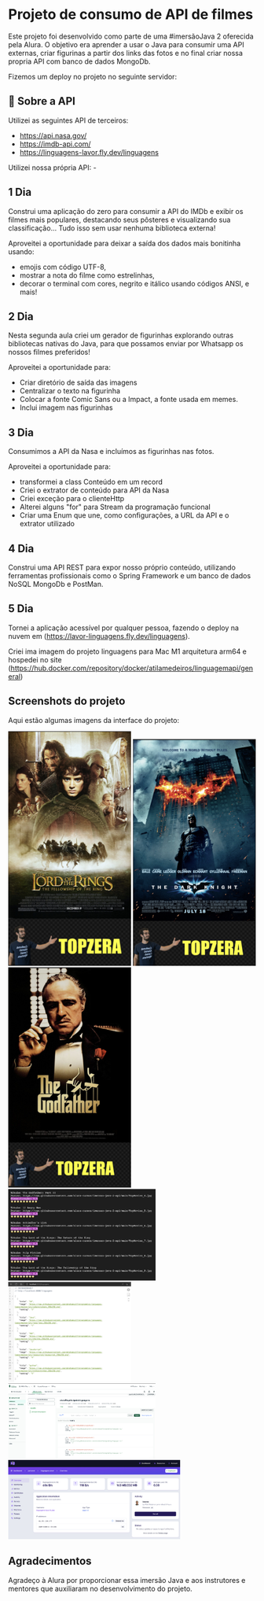 # Projeto de consumo de API de filmes

Este projeto foi desenvolvido como parte de uma #imersãoJava 2 oferecida pela Alura. O objetivo era aprender a usar o Java para consumir uma API externas, criar figurinas a partir dos links das fotos e no final criar nossa propria API com banco de dados MongoDb.

Fizemos um deploy no projeto no seguinte servidor:

## 📙 Sobre a API

Utilizei as seguintes API de terceiros:

- https://api.nasa.gov/
- https://imdb-api.com/
- https://linguagens-lavor.fly.dev/linguagens

Utilizei nossa própria API:
    -

## 1 Dia

Construi uma aplicação do zero para consumir a API do IMDb e exibir os filmes mais populares, destacando seus pôsteres e visualizando sua classificação... Tudo isso sem usar nenhuma biblioteca externa!

Aproveitei a oportunidade para deixar a saída dos dados mais bonitinha usando:
- emojis com código UTF-8, 
- mostrar a nota do filme como estrelinhas, 
- decorar o terminal com cores, negrito e itálico usando códigos ANSI, e mais!


## 2 Dia

Nesta segunda aula criei um gerador de figurinhas explorando outras bibliotecas nativas do Java, para que possamos enviar por Whatsapp os nossos filmes preferidos!

Aproveitei a oportunidade para:
- Criar diretório de saída das imagens
- Centralizar o texto na figurinha
- Colocar a fonte Comic Sans ou a Impact, a fonte usada em memes.
- Inclui imagem nas figurinhas

## 3 Dia

Consumimos a API da Nasa e incluímos as figurinhas nas fotos.

Aproveitei a oportunidade para:
- transformei a class Conteúdo em um record
- Criei o extrator de conteúdo para API da Nasa
- Criei exceção para o clienteHttp
- Alterei alguns "for" para Stream da programação funcional
- Criar uma Enum que une, como configurações, a URL da API e o extrator utilizado


## 4 Dia

Construi uma API REST para expor nosso próprio conteúdo, utilizando ferramentas profissionais como o Spring Framework e um banco de dados NoSQL MongoDb e PostMan.

## 5 Dia

 Tornei a aplicação acessível por qualquer pessoa, fazendo o deploy na nuvem em (https://lavor-linguagens.fly.dev/linguagens). 

 Criei ima imagem do projeto linguagens para Mac M1 arquitetura arm64 e hospedei no site (https://hub.docker.com/repository/docker/atilamedeiros/linguagemapi/general)

## Screenshots do projeto

Aqui estão algumas imagens da interface do projeto:

<div>
<img src="https://github.com/AtilaMedeiros/imersao-java-2/blob/main/fotos_projeto/senhor-dos-aneis.jpg" width="250">
<img src="https://github.com/AtilaMedeiros/imersao-java-2/blob/main/fotos_projeto/batman.jpg" width="250">
<img src="https://github.com/AtilaMedeiros/imersao-java-2/blob/main/fotos_projeto/poderoso-chefao.jpg" width="250">
</div>
<div>
<img src="https://github.com/AtilaMedeiros/imersao-java-2/blob/main/fotos_projeto/terminal_formatado.jpg" width="300">
<img src="https://github.com/AtilaMedeiros/imersao-java-2/blob/main/fotos_projeto/criando-nossa-API.jpg" width="250">
<img src="https://github.com/AtilaMedeiros/imersao-java-2/blob/main/fotos_projeto/MongoDb.jpg" width="300">
<img src="https://github.com/AtilaMedeiros/imersao-java-2/blob/main/fotos_projeto/Deploy-Fly.jpg" width="350">
</div>


## Agradecimentos

Agradeço à Alura por proporcionar essa imersão Java e aos instrutores e mentores que auxiliaram no desenvolvimento do projeto. 